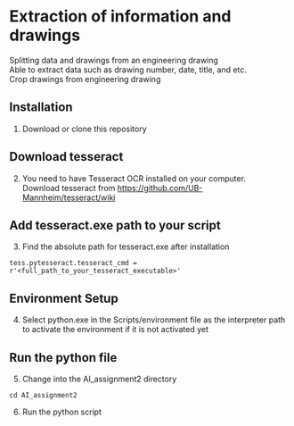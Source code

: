 # Extraction of information and drawings 
Splitting data and drawings from an engineering drawing <br />
Able to extract data such as drawing number, date, title, and etc. <br />
Crop drawings from engineering drawing

## Installation
1. Download or clone this repository

## Download tesseract 
2. You need to have Tesseract OCR installed on your computer. <br />
Download tesseract from https://github.com/UB-Mannheim/tesseract/wiki

## Add tesseract.exe path to your script
3. Find the absolute path for tesseract.exe after installation
```
tess.pytesseract.tesseract_cmd = r'<full_path_to_your_tesseract_executable>'
```

## Environment Setup
4. Select python.exe in the Scripts/environment file as the interpreter path to activate the environment if it is not activated yet

## Run the python file
5. Change into the AI_assignment2 directory
```
cd AI_assignment2
```
6.  Run the python script
